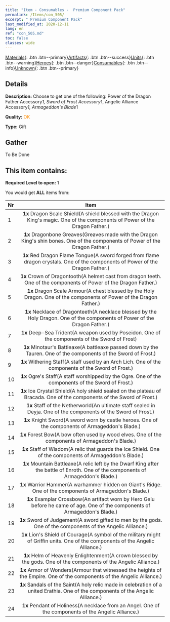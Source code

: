 ```yaml
---
title: "Item - Consumables -  Premium Component Pack"
permalink: /Items/con_505/
excerpt: " Premium Component Pack"
last_modified_at: 2020-12-11
lang: en
ref: "con_505.md"
toc: false
classes: wide
---
```

 [Materials](/Items/){: .btn .btn--primary}[Artifacts](/Items/Artifacts/){: .btn .btn--success}[Units](/Items/Units/){: .btn .btn--warning}[Heroes](/Items/Heroes/){: .btn .btn--danger}[Consumables](/Items/Consumables/){: .btn .btn--info}[Unknown](/Items/Unknown/){: .btn .btn--primary}

## Details
 **Description:** Choose to get one of the following: Power of the Dragon Father Accessory*1, Sword of Frost Accessory*1, Angelic Alliance Accessory*1, Armageddon's Blade*1

 **Quality:** <span style="color: #FF8C00">OK</span>

 **Type:** Gift

## Gather

  To Be Done

## This item contains:

 **Required Level to open:** 1

 You would get **ALL** items  from:

  | Nr |      Item    |
  |:---|:------------:|
  | 1 |  **1x** Dragon Scale Shield(A shield blessed with the Dragon King's magic. One of the components of Power of the Dragon Father.) | 
  | 2 |  **1x** Dragonbone Greaves(Greaves made with the Dragon King's shin bones. One of the components of Power of the Dragon Father.) | 
  | 3 |  **1x** Red Dragon Flame Tongue(A sword forged from flame dragon crystals. One of the components of Power of the Dragon Father.) | 
  | 4 |  **1x** Crown of Dragontooth(A helmet cast from dragon teeth. One of the components of Power of the Dragon Father.) | 
  | 5 |  **1x** Dragon Scale Armour(A chest blessed by the Holy Dragon. One of the components of Power of the Dragon Father.) | 
  | 6 |  **1x** Necklace of Dragonteeth(A necklace blessed by the Holy Dragon. One of the components of Power of the Dragon Father.) | 
  | 7 |  **1x** Deep-Sea Trident(A weapon used by Poseidon. One of the components of the Sword of Frost) | 
  | 8 |  **1x** Minotaur's Battleaxe(A battleaxe passed down by the Tauren. One of the components of the Sword of Frost.) | 
  | 9 |  **1x** Withering Staff(A staff used by an Arch Lich. One of the components of the Sword of Frost.) | 
  | 10 |  **1x** Ogre's Staff(A staff worshipped by the Ogre. One of the components of the Sword of Frost.) | 
  | 11 |  **1x** Ice Crystal Shield(A holy shield sealed on the plateau of Bracada. One of the components of the Sword of Frost.) | 
  | 12 |  **1x** Staff of the Netherworld(An ultimate staff sealed in Deyja. One of the components of the Sword of Frost.) | 
  | 13 |  **1x** Knight Sword(A sword worn by castle heroes. One of the components of Armageddon's Blade.) | 
  | 14 |  **1x** Forest Bow(A bow often used by wood elves. One of the components of Armageddon's Blade.) | 
  | 15 |  **1x** Staff of Wisdom(A relic that guards the Ice Shield. One of the components of Armageddon's Blade.) | 
  | 16 |  **1x** Mountain Battleaxe(A relic left by the Dwarf King after the battle of Enroth. One of the components of Armageddon's Blade.) | 
  | 17 |  **1x** Warrior Hammer(A warhammer hidden on Giant's Ridge. One of the components of Armageddon's Blade.) | 
  | 18 |  **1x** Examplar Crossbow(An artifact worn by Hero Gelu before he came of age. One of the components of Armageddon's Blade.) | 
  | 19 |  **1x** Sword of Judgement(A sword gifted to men by the gods. One of the components of the Angelic Alliance.) | 
  | 20 |  **1x** Lion's Shield of Courage(A symbol of the military might of Griffin units. One of the components of the Angelic Alliance.) | 
  | 21 |  **1x** Helm of Heavenly Enlightenment(A crown blessed by the gods. One of the components of the Angelic Alliance.) | 
  | 22 |  **1x** Armor of Wonders(Armour that witnessed the heights of the Empire. One of the components of the Angelic Alliance.) | 
  | 23 |  **1x** Sandals of the Saint(A holy relic made in celebration of a united Erathia. One of the components of the Angelic Alliance.) | 
  | 24 |  **1x** Pendant of Holiness(A necklace from an Angel. One of the components of the Angelic Alliance.) | 
